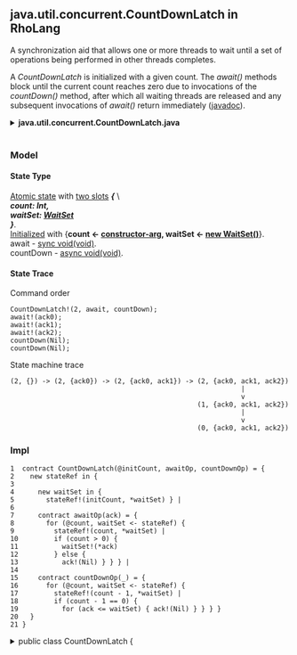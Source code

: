 ## java.util.concurrent.CountDownLatch in RhoLang

A synchronization aid that allows one or more threads to wait until a set of operations being performed in other threads completes. 

A *CountDownLatch* is initialized with a given count. The *await()* methods block until the current count reaches zero due to invocations of the *countDown()* method, after which all waiting threads are released and any subsequent invocations of *await()* return immediately ([javadoc](https://docs.oracle.com/javase/9/docs/api/java/util/concurrent/CountDownLatch.html)). 

<details><summary><b>java.util.concurrent.CountDownLatch.java</b></summary><p>
  
```java
public class CountDownLatch {
  // Constructs a CountDownLatch initialized with the given count.
  public CountDownLatch(int count) {...}
  
  // Causes the current thread to wait until the latch has counted down to zero.
  public void await() {...}
  
  // Decrements the count of the latch, releasing all waiting threads if the count reaches zero.
  public void countDown() {...}	
  
  // Returns the current count.
  public long getCount() {...}
}
```
</p></details><br/>

### Model

#### State Type
[Atomic state](???) with [two slots](???) ***{***   \      
***count: Int,***   
***waitSet: [WaitSet](???)***    
***}***.      
[Initialized](???) with {**count <- [constructor-arg](???), waitSet <- [new WaitSet()](???)**}.  
await - [sync void(void)](???).   
countDown - [async void(void)](???).  

#### State Trace
Command order
```
CountDownLatch!(2, await, countDown);
await!(ack0);
await!(ack1);
await!(ack2);
countDown(Nil);
countDown(Nil);
```

State machine trace
```
(2, {}) -> (2, {ack0}) -> (2, {ack0, ack1}) -> (2, {ack0, ack1, ack2})
                                                          |
                                                          v
                                               (1, {ack0, ack1, ack2})
                                                          |
                                                          v
                                               (0, {ack0, ack1, ack2})
```

### Impl
```
1  contract CountDownLatch(@initCount, awaitOp, countDownOp) = {  
2    new stateRef in {    
3    
4      new waitSet in {
5        stateRef!(initCount, *waitSet) } |
6  
7      contract awaitOp(ack) = {
8        for (@count, waitSet <- stateRef) {
9          stateRef!(count, *waitSet) |
10         if (count > 0) {
11           waitSet!(*ack)            
12         } else {             
13           ack!(Nil) } } } |  
14  
15     contract countDownOp(_) = {
16       for (@count, waitSet <- stateRef) {
17         stateRef!(count - 1, *waitSet) |
18         if (count - 1 == 0) {
19           for (ack <= waitSet) { ack!(Nil) } } } }                  
20   }    
21 }
```

<details><summary>public class CountDownLatch {</summary><p>
  
```
```
</p></details><br/>
